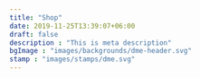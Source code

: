 ```yaml
---
title: "Shop"
date: 2019-11-25T13:39:07+06:00
draft: false
description : "This is meta description"
bgImage : "images/backgrounds/dme-header.svg"
stamp : "images/stamps/dme.svg"
---
```


